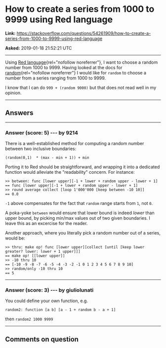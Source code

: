 # How to create a series from 1000 to 9999 using Red language

**Link:**
<https://stackoverflow.com/questions/54261909/how-to-create-a-series-from-1000-to-9999-using-red-language>

**Asked:** 2019-01-18 21:52:21 UTC

------------------------------------------------------------------------

Using [Red
language](https://www.red-lang.org/){rel="nofollow noreferrer"}, I want
to choose a random number from 1000 to 9999. Having looked at the docs
for
[random](http://www.red-by-example.org/#random){rel="nofollow noreferrer"}
I would like for `random` to choose a number from a series ranging from
1000 to 9999.

I know that I can do `999 + (random 9000)` but that does not read well
in my opinion.

------------------------------------------------------------------------

## Answers

------------------------------------------------------------------------

### Answer (score: 5) --- by 9214

There is a well-established method for computing a random number between
two inclusive boundaries:

    (random(0,1)  * (max - min + 1)) + min

Porting it to Red should be straightforward, and wrapping it into a
dedicated function would alleviate the \"readability\" concern. For
instance:

    >> between: func [lower upper][-1 + lower + random upper - lower + 1]
    == func [lower upper][-1 + lower + random upper - lower + 1]
    >> round average collect [loop 1'000'000 [keep between -10 10]]
    == 0.0

`-1` above compensates for the fact that `random` range starts from `1`,
not `0`.

A poka-yoke `between` would ensure that lower bound is indeed *lower*
than upper bound, by picking min/max values out of two given boundaries.
I leave this as an excercise for the reader.

Another approach, where you literally pick a random number out of a
series, would be:

    >> thru: make op! func [lower upper][collect [until [keep lower greater? lower: lower + 1 upper]]]
    == make op! [[lower upper]]
    >> -10 thru 10
    == [-10 -9 -8 -7 -6 -5 -4 -3 -2 -1 0 1 2 3 4 5 6 7 8 9 10]
    >> random/only -10 thru 10
    == 5

------------------------------------------------------------------------

### Answer (score: 3) --- by giuliolunati

You could define your own function, e.g.

`random2: function [a b] [a - 1 + random b - a + 1]`

then `random2 1000 9999`

------------------------------------------------------------------------

## Comments on question
